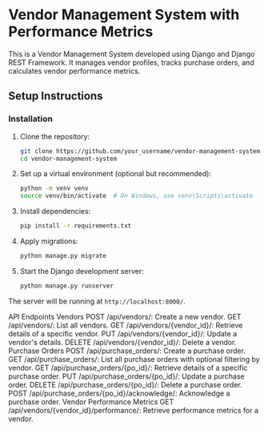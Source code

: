 # Vendor Management System with Performance Metrics

This is a Vendor Management System developed using Django and Django REST Framework. It manages vendor profiles, tracks purchase orders, and calculates vendor performance metrics.

## Setup Instructions

### Installation
1. Clone the repository:
   ```bash
   git clone https://github.com/your_username/vendor-management-system.git
   cd vendor-management-system
   ```

2. Set up a virtual environment (optional but recommended):
    ```bash
    python -m venv venv
    source venv/bin/activate  # On Windows, use venv\Scripts\activate
    ```

3. Install dependencies:
    ```bash
    pip install -r requirements.txt
    ```

4. Apply migrations:
    ```bash
    python manage.py migrate
    ```

5. Start the Django development server:
    ```bash
    python manage.py runserver
    ```

The server will be running at `http://localhost:8000/`.

API Endpoints
Vendors
POST /api/vendors/: Create a new vendor.
GET /api/vendors/: List all vendors.
GET /api/vendors/{vendor_id}/: Retrieve details of a specific vendor.
PUT /api/vendors/{vendor_id}/: Update a vendor's details.
DELETE /api/vendors/{vendor_id}/: Delete a vendor.
Purchase Orders
POST /api/purchase_orders/: Create a purchase order.
GET /api/purchase_orders/: List all purchase orders with optional filtering by vendor.
GET /api/purchase_orders/{po_id}/: Retrieve details of a specific purchase order.
PUT /api/purchase_orders/{po_id}/: Update a purchase order.
DELETE /api/purchase_orders/{po_id}/: Delete a purchase order.
POST /api/purchase_orders/{po_id}/acknowledge/: Acknowledge a purchase order.
Vendor Performance Metrics
GET /api/vendors/{vendor_id}/performance/: Retrieve performance metrics for a vendor.